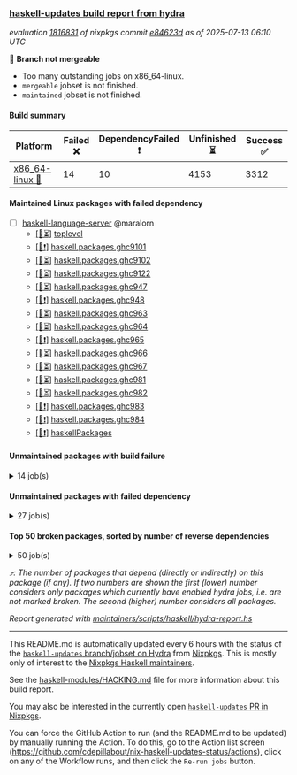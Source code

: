 ### [haskell-updates build report from hydra](https://hydra.nixos.org/jobset/nixpkgs/haskell-updates)
*evaluation [1816831](https://hydra.nixos.org/eval/1816831) of nixpkgs commit [e84623d](https://github.com/NixOS/nixpkgs/commits/e84623d33450a46eebc2b0ccdafef9d1e7f443cf) as of 2025-07-13 06:10 UTC*

🔴 **Branch not mergeable**
  * Too many outstanding jobs on x86_64-linux.
  * `mergeable` jobset is not finished.
  * `maintained` jobset is not finished.

#### Build summary

 | Platform | Failed ❌ | DependencyFailed ❗ | Unfinished ⏳ | Success ✅ | 
 | --- | --- | --- | --- | --- | 
 | [x86_64-linux 🐧](https://hydra.nixos.org/eval/1816831?filter=.x86_64-linux) | 14 | 10 | 4153 | 3312 | 
#### Maintained Linux packages with failed dependency
- [ ] [haskell-language-server](https://hydra.nixos.org/eval/1816831?filter=haskell-language-server) @maralorn
  - [[🐧⏳]](https://hydra.nixos.org/build/302292933) [toplevel](https://hydra.nixos.org/eval/1816831?filter=haskell-language-server)
  - [[🐧❗]](https://hydra.nixos.org/build/302292586) [haskell.packages.ghc9101](https://hydra.nixos.org/eval/1816831?filter=haskell.packages.ghc9101.haskell-language-server)
  - [[🐧⏳]](https://hydra.nixos.org/build/302292599) [haskell.packages.ghc9102](https://hydra.nixos.org/eval/1816831?filter=haskell.packages.ghc9102.haskell-language-server)
  - [[🐧⏳]](https://hydra.nixos.org/build/302301031) [haskell.packages.ghc9122](https://hydra.nixos.org/eval/1816831?filter=haskell.packages.ghc9122.haskell-language-server)
  - [[🐧⏳]](https://hydra.nixos.org/build/302292660) [haskell.packages.ghc947](https://hydra.nixos.org/eval/1816831?filter=haskell.packages.ghc947.haskell-language-server)
  - [[🐧❗]](https://hydra.nixos.org/build/302292696) [haskell.packages.ghc948](https://hydra.nixos.org/eval/1816831?filter=haskell.packages.ghc948.haskell-language-server)
  - [[🐧⏳]](https://hydra.nixos.org/build/302292703) [haskell.packages.ghc963](https://hydra.nixos.org/eval/1816831?filter=haskell.packages.ghc963.haskell-language-server)
  - [[🐧⏳]](https://hydra.nixos.org/build/302292738) [haskell.packages.ghc964](https://hydra.nixos.org/eval/1816831?filter=haskell.packages.ghc964.haskell-language-server)
  - [[🐧❗]](https://hydra.nixos.org/build/302292776) [haskell.packages.ghc965](https://hydra.nixos.org/eval/1816831?filter=haskell.packages.ghc965.haskell-language-server)
  - [[🐧⏳]](https://hydra.nixos.org/build/302292782) [haskell.packages.ghc966](https://hydra.nixos.org/eval/1816831?filter=haskell.packages.ghc966.haskell-language-server)
  - [[🐧⏳]](https://hydra.nixos.org/build/302292811) [haskell.packages.ghc967](https://hydra.nixos.org/eval/1816831?filter=haskell.packages.ghc967.haskell-language-server)
  - [[🐧⏳]](https://hydra.nixos.org/build/302293024) [haskell.packages.ghc981](https://hydra.nixos.org/eval/1816831?filter=haskell.packages.ghc981.haskell-language-server)
  - [[🐧⏳]](https://hydra.nixos.org/build/302292897) [haskell.packages.ghc982](https://hydra.nixos.org/eval/1816831?filter=haskell.packages.ghc982.haskell-language-server)
  - [[🐧❗]](https://hydra.nixos.org/build/302293753) [haskell.packages.ghc983](https://hydra.nixos.org/eval/1816831?filter=haskell.packages.ghc983.haskell-language-server)
  - [[🐧❗]](https://hydra.nixos.org/build/302292938) [haskell.packages.ghc984](https://hydra.nixos.org/eval/1816831?filter=haskell.packages.ghc984.haskell-language-server)
  - [[🐧❗]](https://hydra.nixos.org/build/302296037) [haskellPackages](https://hydra.nixos.org/eval/1816831?filter=haskellPackages.haskell-language-server)
#### Unmaintained packages with build failure
<details><summary>14 job(s) </summary>

- [ ] [[🐧❌]](https://hydra.nixos.org/build/302297921) [haskellPackages.pms-domain-model](https://hydra.nixos.org/eval/1816831?filter=haskellPackages.pms-domain-model)  ⤴️ 10 | 10
- [ ] [[🐧❌]](https://hydra.nixos.org/build/302295498) [haskellPackages.ghcide](https://hydra.nixos.org/eval/1816831?filter=haskellPackages.ghcide)  ⤴️ 2 | 26
- [ ] [[🐧❌]](https://hydra.nixos.org/build/302301035) [haskellPackages.llvm-extra](https://hydra.nixos.org/eval/1816831?filter=haskellPackages.llvm-extra)  ⤴️ 2 | 5
- [ ] [[🐧❌]](https://hydra.nixos.org/build/302296046) [haskellPackages.haskell-pgmq](https://hydra.nixos.org/eval/1816831?filter=haskellPackages.haskell-pgmq)  ⤴️ 1 | 1
- [ ] [[🐧❌]](https://hydra.nixos.org/build/302298642) [haskellPackages.servant-routes](https://hydra.nixos.org/eval/1816831?filter=haskellPackages.servant-routes)  ⤴️ 1 | 1
- [ ] [[🐧❌]](https://hydra.nixos.org/build/302293195) [haskellPackages.ac-library-hs](https://hydra.nixos.org/eval/1816831?filter=haskellPackages.ac-library-hs) 
- [ ] [[🐧❌]](https://hydra.nixos.org/build/302293734) [haskellPackages.ascii85x](https://hydra.nixos.org/eval/1816831?filter=haskellPackages.ascii85x) 
- [ ] [[🐧❌]](https://hydra.nixos.org/build/302293880) [haskellPackages.aws-academy-grade-exporter](https://hydra.nixos.org/eval/1816831?filter=haskellPackages.aws-academy-grade-exporter) 
- [ ] [[🐧❌]](https://hydra.nixos.org/build/302294196) [haskellPackages.cauldron](https://hydra.nixos.org/eval/1816831?filter=haskellPackages.cauldron) 
- [ ] [[🐧❌]](https://hydra.nixos.org/build/302295108) [haskellPackages.exotic-list-monads](https://hydra.nixos.org/eval/1816831?filter=haskellPackages.exotic-list-monads) 
- [ ] [[🐧❌]](https://hydra.nixos.org/build/302295542) [haskellPackages.gi-clutter](https://hydra.nixos.org/eval/1816831?filter=haskellPackages.gi-clutter) 
- [ ] [[🐧❌]](https://hydra.nixos.org/build/302296040) [haskellPackages.hblosc](https://hydra.nixos.org/eval/1816831?filter=haskellPackages.hblosc) 
- [ ] [[🐧❌]](https://hydra.nixos.org/build/302296497) [haskellPackages.if-instance](https://hydra.nixos.org/eval/1816831?filter=haskellPackages.if-instance) 
- [ ] [[🐧❌]](https://hydra.nixos.org/build/302297703) [haskellPackages.ox-arrays](https://hydra.nixos.org/eval/1816831?filter=haskellPackages.ox-arrays) 
</details>

#### Unmaintained packages with failed dependency
<details><summary>27 job(s) </summary>

- [ ] [[🐧❗]](https://hydra.nixos.org/build/302296165) [haskellPackages.hls-test-utils](https://hydra.nixos.org/eval/1816831?filter=haskellPackages.hls-test-utils)  ⤴️ 1 | 1
- [ ] [cabal2nix-unstable](https://hydra.nixos.org/eval/1816831?filter=cabal2nix-unstable) 
  - [[🐧❗]](https://hydra.nixos.org/build/302292514) [haskell.packages.ghc8107](https://hydra.nixos.org/eval/1816831?filter=haskell.packages.ghc8107.cabal2nix-unstable)
  - [[🐧❗]](https://hydra.nixos.org/build/302292562) [haskell.packages.ghc902](https://hydra.nixos.org/eval/1816831?filter=haskell.packages.ghc902.cabal2nix-unstable)
  - [[🐧⏳]](https://hydra.nixos.org/build/302292555) [haskell.packages.ghc9101](https://hydra.nixos.org/eval/1816831?filter=haskell.packages.ghc9101.cabal2nix-unstable)
  - [[🐧✅]](https://hydra.nixos.org/build/302292577) [haskell.packages.ghc9102](https://hydra.nixos.org/eval/1816831?filter=haskell.packages.ghc9102.cabal2nix-unstable)
  - [[🐧⏳]](https://hydra.nixos.org/build/302301032) [haskell.packages.ghc9122](https://hydra.nixos.org/eval/1816831?filter=haskell.packages.ghc9122.cabal2nix-unstable)
  - [[🐧⏳]](https://hydra.nixos.org/build/302292625) [haskell.packages.ghc928](https://hydra.nixos.org/eval/1816831?filter=haskell.packages.ghc928.cabal2nix-unstable)
  - [[🐧⏳]](https://hydra.nixos.org/build/302292632) [haskell.packages.ghc947](https://hydra.nixos.org/eval/1816831?filter=haskell.packages.ghc947.cabal2nix-unstable)
  - [[🐧⏳]](https://hydra.nixos.org/build/302292666) [haskell.packages.ghc948](https://hydra.nixos.org/eval/1816831?filter=haskell.packages.ghc948.cabal2nix-unstable)
  - [[🐧✅]](https://hydra.nixos.org/build/302292679) [haskell.packages.ghc963](https://hydra.nixos.org/eval/1816831?filter=haskell.packages.ghc963.cabal2nix-unstable)
  - [[🐧⏳]](https://hydra.nixos.org/build/302292690) [haskell.packages.ghc964](https://hydra.nixos.org/eval/1816831?filter=haskell.packages.ghc964.cabal2nix-unstable)
  - [[🐧⏳]](https://hydra.nixos.org/build/302292723) [haskell.packages.ghc965](https://hydra.nixos.org/eval/1816831?filter=haskell.packages.ghc965.cabal2nix-unstable)
  - [[🐧⏳]](https://hydra.nixos.org/build/302292765) [haskell.packages.ghc966](https://hydra.nixos.org/eval/1816831?filter=haskell.packages.ghc966.cabal2nix-unstable)
  - [[🐧⏳]](https://hydra.nixos.org/build/302292766) [haskell.packages.ghc967](https://hydra.nixos.org/eval/1816831?filter=haskell.packages.ghc967.cabal2nix-unstable)
  - [[🐧⏳]](https://hydra.nixos.org/build/302292803) [haskell.packages.ghc981](https://hydra.nixos.org/eval/1816831?filter=haskell.packages.ghc981.cabal2nix-unstable)
  - [[🐧⏳]](https://hydra.nixos.org/build/302292804) [haskell.packages.ghc982](https://hydra.nixos.org/eval/1816831?filter=haskell.packages.ghc982.cabal2nix-unstable)
  - [[🐧⏳]](https://hydra.nixos.org/build/302292983) [haskell.packages.ghc983](https://hydra.nixos.org/eval/1816831?filter=haskell.packages.ghc983.cabal2nix-unstable)
  - [[🐧⏳]](https://hydra.nixos.org/build/302292861) [haskell.packages.ghc984](https://hydra.nixos.org/eval/1816831?filter=haskell.packages.ghc984.cabal2nix-unstable)
  - [[🐧⏳]](https://hydra.nixos.org/build/302294194) [haskellPackages](https://hydra.nixos.org/eval/1816831?filter=haskellPackages.cabal2nix-unstable)
- [ ] [[🐧❗]](https://hydra.nixos.org/build/302297932) [haskellPackages.pms-domain-service](https://hydra.nixos.org/eval/1816831?filter=haskellPackages.pms-domain-service) 
- [ ] [[🐧❗]](https://hydra.nixos.org/build/302297986) [haskellPackages.pms-infra-procspawn](https://hydra.nixos.org/eval/1816831?filter=haskellPackages.pms-infra-procspawn) 
- [ ] [[🐧❗]](https://hydra.nixos.org/build/302297959) [haskellPackages.pms-infra-socket](https://hydra.nixos.org/eval/1816831?filter=haskellPackages.pms-infra-socket) 
- [ ] [[🐧❗]](https://hydra.nixos.org/build/302297941) [haskellPackages.pms-infra-watch](https://hydra.nixos.org/eval/1816831?filter=haskellPackages.pms-infra-watch) 
- [ ] [[🐧❗]](https://hydra.nixos.org/build/302297937) [haskellPackages.pms-ui-notification](https://hydra.nixos.org/eval/1816831?filter=haskellPackages.pms-ui-notification) 
- [ ] [[🐧❗]](https://hydra.nixos.org/build/302297957) [haskellPackages.pms-ui-request](https://hydra.nixos.org/eval/1816831?filter=haskellPackages.pms-ui-request) 
- [ ] [[🐧❗]](https://hydra.nixos.org/build/302298163) [haskellPackages.pty-mcp-server](https://hydra.nixos.org/eval/1816831?filter=haskellPackages.pty-mcp-server) 
</details>

#### Top 50 broken packages, sorted by number of reverse dependencies
<details><summary>50 job(s) </summary>

[haskell98](https://packdeps.haskellers.com/reverse/haskell98) ⤴️ 152  
[failure](https://packdeps.haskellers.com/reverse/failure) ⤴️ 72  
[enumerator](https://packdeps.haskellers.com/reverse/enumerator) ⤴️ 56  
[connection](https://packdeps.haskellers.com/reverse/connection) ⤴️ 49  
[util](https://packdeps.haskellers.com/reverse/util) ⤴️ 49  
[derive](https://packdeps.haskellers.com/reverse/derive) ⤴️ 48  
[fclabels](https://packdeps.haskellers.com/reverse/fclabels) ⤴️ 47  
[syb-with-class](https://packdeps.haskellers.com/reverse/syb-with-class) ⤴️ 42  
[MonadCatchIO-transformers](https://packdeps.haskellers.com/reverse/MonadCatchIO-transformers) ⤴️ 41  
[TypeCompose](https://packdeps.haskellers.com/reverse/TypeCompose) ⤴️ 41  
[PrimitiveArray](https://packdeps.haskellers.com/reverse/PrimitiveArray) ⤴️ 35  
[crypto-random](https://packdeps.haskellers.com/reverse/crypto-random) ⤴️ 35  
[dual](https://packdeps.haskellers.com/reverse/dual) ⤴️ 32  
[hsp](https://packdeps.haskellers.com/reverse/hsp) ⤴️ 32  
[language-ecmascript](https://packdeps.haskellers.com/reverse/language-ecmascript) ⤴️ 31  
[iteratee](https://packdeps.haskellers.com/reverse/iteratee) ⤴️ 29  
[composite-base](https://packdeps.haskellers.com/reverse/composite-base) ⤴️ 28  
[regexpr](https://packdeps.haskellers.com/reverse/regexpr) ⤴️ 27  
[text-format](https://packdeps.haskellers.com/reverse/text-format) ⤴️ 27  
[crypto-numbers](https://packdeps.haskellers.com/reverse/crypto-numbers) ⤴️ 25  
[either-unwrap](https://packdeps.haskellers.com/reverse/either-unwrap) ⤴️ 25  
[Crypto](https://packdeps.haskellers.com/reverse/Crypto) ⤴️ 22  
[crypto-pubkey](https://packdeps.haskellers.com/reverse/crypto-pubkey) ⤴️ 22  
[haskelldb](https://packdeps.haskellers.com/reverse/haskelldb) ⤴️ 22  
[wxdirect](https://packdeps.haskellers.com/reverse/wxdirect) ⤴️ 22  
[BiobaseTypes](https://packdeps.haskellers.com/reverse/BiobaseTypes) ⤴️ 21  
[alg](https://packdeps.haskellers.com/reverse/alg) ⤴️ 21  
[hw-rankselect-base](https://packdeps.haskellers.com/reverse/hw-rankselect-base) ⤴️ 21  
[libxml-sax](https://packdeps.haskellers.com/reverse/libxml-sax) ⤴️ 21  
[wxc](https://packdeps.haskellers.com/reverse/wxc) ⤴️ 21  
[biocore](https://packdeps.haskellers.com/reverse/biocore) ⤴️ 20  
[hw-excess](https://packdeps.haskellers.com/reverse/hw-excess) ⤴️ 20  
[reform](https://packdeps.haskellers.com/reverse/reform) ⤴️ 20  
[wxcore](https://packdeps.haskellers.com/reverse/wxcore) ⤴️ 20  
[attoparsec-enumerator](https://packdeps.haskellers.com/reverse/attoparsec-enumerator) ⤴️ 19  
[cprng-aes](https://packdeps.haskellers.com/reverse/cprng-aes) ⤴️ 19  
[fay](https://packdeps.haskellers.com/reverse/fay) ⤴️ 19  
[harp](https://packdeps.haskellers.com/reverse/harp) ⤴️ 19  
[hsx2hs](https://packdeps.haskellers.com/reverse/hsx2hs) ⤴️ 19  
[hw-balancedparens](https://packdeps.haskellers.com/reverse/hw-balancedparens) ⤴️ 19  
[ixset](https://packdeps.haskellers.com/reverse/ixset) ⤴️ 19  
[mmsyn2](https://packdeps.haskellers.com/reverse/mmsyn2) ⤴️ 19  
[wx](https://packdeps.haskellers.com/reverse/wx) ⤴️ 19  
[BiobaseENA](https://packdeps.haskellers.com/reverse/BiobaseENA) ⤴️ 18  
[asn1-data](https://packdeps.haskellers.com/reverse/asn1-data) ⤴️ 18  
[bytestring-show](https://packdeps.haskellers.com/reverse/bytestring-show) ⤴️ 18  
[dbus-core](https://packdeps.haskellers.com/reverse/dbus-core) ⤴️ 18  
[digit](https://packdeps.haskellers.com/reverse/digit) ⤴️ 18  
[gtksourceview2](https://packdeps.haskellers.com/reverse/gtksourceview2) ⤴️ 18  
[hw-rankselect](https://packdeps.haskellers.com/reverse/hw-rankselect) ⤴️ 18  
</details>


*⤴️: The number of packages that depend (directly or indirectly) on this package (if any). If two numbers are shown the first (lower) number considers only packages which currently have enabled hydra jobs, i.e. are not marked broken. The second (higher) number considers all packages.*

*Report generated with [maintainers/scripts/haskell/hydra-report.hs](https://github.com/NixOS/nixpkgs/blob/haskell-updates/maintainers/scripts/haskell/hydra-report.hs)*


----------------------------------------------------------------------

This README.md is automatically updated every 6 hours with the status of the
[`haskell-updates` branch/jobset on Hydra](https://hydra.nixos.org/jobset/nixpkgs/haskell-updates)
from [Nixpkgs](https://github.com/NixOS/nixpkgs).  This is mostly only of
interest to the [Nixpkgs Haskell maintainers](https://github.com/orgs/NixOS/teams/haskell).

See the
[haskell-modules/HACKING.md](https://github.com/NixOS/nixpkgs/blob/haskell-updates/pkgs/development/haskell-modules/HACKING.md)
file for more information about this build report.

You may also be interested in the currently open
[`haskell-updates` PR in Nixpkgs](https://github.com/nixos/nixpkgs/pulls?q=is%3Apr+is%3Aopen+head%3Ahaskell-updates).

You can force the GitHub Action to run (and the README.md to be updated) by
manually running the Action.  To do this, go to the Action list screen
(https://github.com/cdepillabout/nix-haskell-updates-status/actions),
click on any of the Workflow runs, and then click the `Re-run jobs` button.
